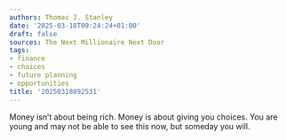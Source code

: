 ```yaml
---
authors: Thomas J. Stanley
date: '2025-03-18T09:24:24+01:00'
draft: false
sources: The Next Millionaire Next Door
tags:
- finance
- choices
- future planning
- opportunities
title: '20250318092531'
---
```


Money isn’t about being rich. Money is about giving you choices. You are young and may not be able to see this now, but
someday you will.